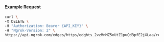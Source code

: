 <!-- Code generated for API Clients. DO NOT EDIT. -->
#### Example Request
```bash
curl \
-X DELETE \
-H "Authorization: Bearer {API_KEY}" \
-H "Ngrok-Version: 2" \
https://api.ngrok.com/edges/https/edghts_2vzMnMZ5oUtZ1puQd3pfE2jXLaa/routes/edghtsrt_2vzMnNuZsrdpowrAVO2I4e0REeM/saml
